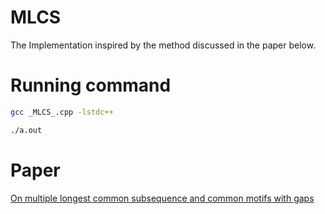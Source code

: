 # MLCS

The Implementation inspired by the method discussed in the paper below.
# Running command

```bash
gcc _MLCS_.cpp -lstdc++

./a.out
```


# Paper
[On multiple longest common subsequence and common motifs with gaps](https://scholar.google.com/citations?view_op=view_citation&hl=en&user=wyO9b80AAAAJ&citation_for_view=wyO9b80AAAAJ:u-x6o8ySG0sC)


